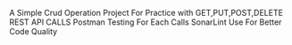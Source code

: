 A Simple Crud Operation Project For Practice with  GET,PUT,POST,DELETE REST API CALLS
Postman Testing For Each Calls
SonarLint Use For Better Code Quality
